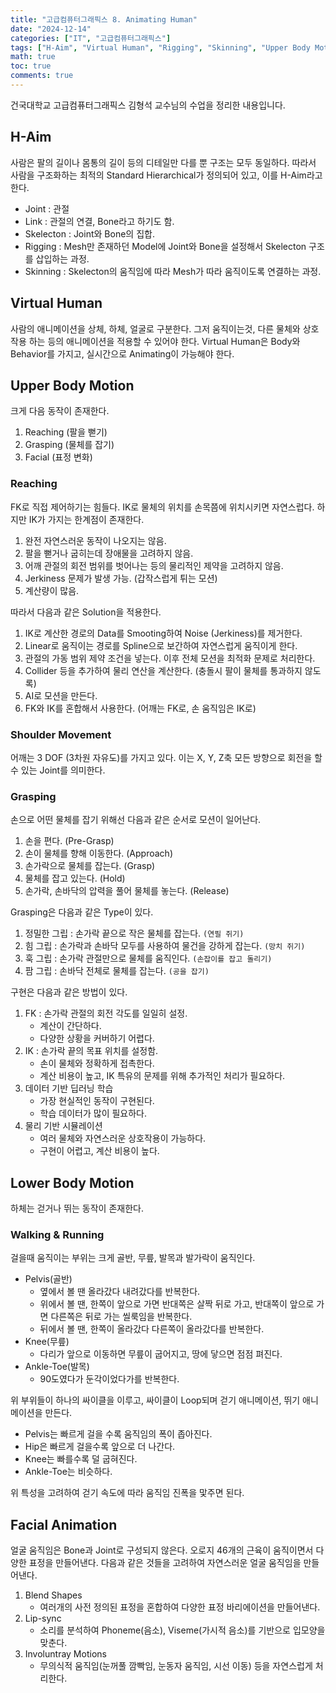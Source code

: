```yaml
---
title: "고급컴퓨터그래픽스 8. Animating Human"
date: "2024-12-14"
categories: ["IT", "고급컴퓨터그래픽스"]
tags: ["H-Aim", "Virtual Human", "Rigging", "Skinning", "Upper Body Motion", "Grasping", "Lower Body Motion", "Facial Animation"]
math: true
toc: true
comments: true
---
```


건국대학교 고급컴퓨터그래픽스 김형석 교수님의 수업을 정리한 내용입니다.

## H-Aim

사람은 팔의 길이나 몸통의 길이 등의 디테일만 다를 뿐 구조는 모두 동일하다. 따라서 사람을 구조화하는 최적의 Standard Hierarchical가 정의되어 있고, 이를 H-Aim라고 한다.

- Joint : 관절
- Link : 관절의 연결, Bone라고 하기도 함.
- Skelecton : Joint와 Bone의 집합.
- Rigging : Mesh만 존재하던 Model에 Joint와 Bone을 설정해서 Skelecton 구조를 삽입하는 과정.
- Skinning : Skelecton의 움직임에 따라 Mesh가 따라 움직이도록 연결하는 과정.

## Virtual Human

사람의 애니메이션을 상체, 하체, 얼굴로 구분한다. 그저 움직이는것, 다른 물체와 상호작용 하는 등의 애니메이션을 적용할 수 있어야 한다. Virtual Human은 Body와 Behavior를 가지고, 실시간으로 Animating이 가능해야 한다.

## Upper Body Motion

크게 다음 동작이 존재한다.
1. Reaching (팔을 뻗기)
2. Grasping (물체를 잡기)
3. Facial (표정 변화)

### Reaching

FK로 직접 제어하기는 힘들다. IK로 물체의 위치를 손목쯤에 위치시키면 자연스럽다. 하지만 IK가 가지는 한계점이 존재한다.

1. 완전 자연스러운 동작이 나오지는 않음.
2. 팔을 뻗거나 굽히는데 장애물을 고려하지 않음.
3. 어깨 관절의 회전 범위를 벗어나는 등의 물리적인 제약을 고려하지 않음.
4. Jerkiness 문제가 발생 가능. (갑작스럽게 튀는 모션)
5. 계산량이 많음.

따라서 다음과 같은 Solution을 적용한다.

1. IK로 계산한 경로의 Data를 Smooting하여 Noise (Jerkiness)를 제거한다.
2. Linear로 움직이는 경로를 Spline으로 보간하여 자연스럽게 움직이게 한다.
3. 관절의 가동 범위 제약 조건을 넣는다. 이후 전체 모션을 최적화 문제로 처리한다.
4. Collider 등을 추가하여 물리 연산을 계산한다. (충돌시 팔이 물체를 통과하지 않도록)
5. AI로 모션을 만든다.
6. FK와 IK를 혼합해서 사용한다. (어깨는 FK로, 손 움직임은 IK로)

### Shoulder Movement

어깨는 3 DOF (3차원 자유도)를 가지고 있다. 이는 X, Y, Z축 모든 방향으로 회전을 할 수 있는 Joint를 의미한다.

### Grasping

손으로 어떤 물체를 잡기 위해선 다음과 같은 순서로 모션이 일어난다.
1. 손을 편다. (Pre-Grasp)
2. 손이 물체를 향해 이동한다. (Approach)
3. 손가락으로 물체를 잡는다. (Grasp)
4. 물체를 잡고 있는다. (Hold)
5. 손가락, 손바닥의 압력을 풀어 물체를 놓는다. (Release)

Grasping은 다음과 같은 Type이 있다.
1. 정밀한 그립 : 손가락 끝으로 작은 물체를 잡는다. `(연필 쥐기)`
2. 힘 그립 : 손가락과 손바닥 모두를 사용하여 물건을 강하게 잡는다. `(망치 쥐기)`
3. 훅 그립 : 손가락 관절만으로 물체를 움직인다. `(손잡이를 잡고 돌리기)`
4. 팜 그립 : 손바닥 전체로 물체를 잡는다. `(공을 잡기)`

구현은 다음과 같은 방법이 있다.
1. FK : 손가락 관절의 회전 각도를 일일히 설정.
    - 계산이 간단하다.
    - 다양한 상황을 커버하기 어렵다.
2. IK : 손가락 끝의 목표 위치를 설정함.
    - 손이 물체와 정확하게 접촉한다.
    - 계산 비용이 높고, IK 특유의 문제를 위해 추가적인 처리가 필요하다.
3. 데이터 기반 딥러닝 학습
    - 가장 현실적인 동작이 구현된다.
    - 학습 데이터가 많이 필요하다.
4. 물리 기반 시뮬레이션
    - 여러 물체와 자연스러운 상호작용이 가능하다.
    - 구현이 어렵고, 계산 비용이 높다.

## Lower Body Motion

하체는 걷거나 뛰는 동작이 존재한다.

### Walking & Running

걸을때 움직이는 부위는 크게 골반, 무릎, 발목과 발가락이 움직인다.

- Pelvis(골반)
    - 옆에서 볼 땐 올라갔다 내려갔다를 반복한다.
    - 위에서 볼 땐, 한쪽이 앞으로 가면 반대쪽은 살짝 뒤로 가고, 반대쪽이 앞으로 가면 다른쪽은 뒤로 가는 씰룩임을 반복한다.
    - 뒤에서 볼 땐, 한쪽이 올라갔다 다른쪽이 올라갔다를 반복한다.
- Knee(무릎)
    - 다리가 앞으로 이동하면 무릎이 굽어지고, 땅에 닿으면 점점 펴진다.
- Ankle-Toe(발목)
    - 90도였다가 둔각이었다가를 반복한다.

위 부위들이 하나의 싸이클을 이루고, 싸이클이 Loop되며 걷기 애니메이션, 뛰기 애니메이션을 만든다.

- Pelvis는 빠르게 걸을 수록 움직임의 폭이 좁아진다.
- Hip은 빠르게 걸을수록 앞으로 더 나간다.
- Knee는 빠를수록 덜 굽혀진다.
- Ankle-Toe는 비슷하다.

위 특성을 고려하여 걷기 속도에 따라 움직임 진폭을 맟주면 된다.

## Facial Animation

얼굴 움직임은 Bone과 Joint로 구성되지 않은다. 오로지 46개의 근육이 움직이면서 다양한 표정을 만들어낸다. 다음과 같은 것들을 고려하여 자연스러운 얼굴 움직임을 만들어낸다.

1. Blend Shapes
    - 여러개의 사전 정의된 표정을 혼합하여 다양한 표정 바리에이션을 만들어낸다.
2. Lip-sync
    - 소리를 분석하여 Phoneme(음소), Viseme(가시적 음소)를 기반으로 입모양을 맞춘다.
3. Involuntray Motions
    - 무의식적 움직임(눈꺼풀 깜빡임, 눈동자 움직임, 시선 이동) 등을 자연스럽게 처리한다.